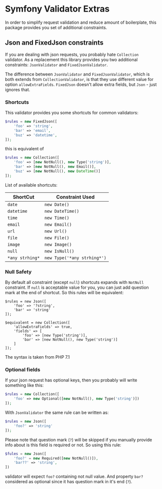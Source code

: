 Symfony Validator Extras
==============================

In order to simplify request validation and reduce amount of boilerplate, this package
provides you set of additional constraints.

## Json and FixedJson constraints

If you are dealing with json requests, you probably hate `Collection` validator. As a replacement this library provides you two additional constraints: `JsonValidator` and `FixedJsonValidator`.

The difference between `JsonValidator` and `FixedJsonValidator`, which is both extends from `CollectionValidator`, is that
they use different value for option `allowExtraFields`. `FixedJson` doesn't allow extra fields, but `Json` - just ignores that.

### Shortcuts

This validator provides you some shortcuts for common validators:

```php
$rules = new FixedJson([
    'foo' => 'string',
    'bar' => 'email',
    'buz' => 'datetime',
]);
```

this is equivalent of

```php
$rules = new Collection([
    'foo' => [new NotNull(), new Type('string')],
    'bar' => [new NotNull(), new Email()],
    'buz' => [new NotNull(), new DateTime()]
]);
```

List of available shortcuts:

 ShortCut | Constraint Used
----------|-----------------
`date    `| `new Date()`
`datetime`| `new DateTime()`
`time    `| `new Time()`
`email   `| `new Email()`
`url     `| `new Url()`
`file    `| `new File()`
`image   `| `new Image()`
`null    `| `new IsNull()`
`*any strhing*` | `new Type('*any strhing*')`

### Null Safety

By default all constraint (except `null`) shortcuts expands with `NotNull` constraint. If `null` is acceptable value
for you, you can just add question mark at the end of shortcut. So this rules will be equivalent:

```
$rules = new Json([
    'foo' => '?string',
    'bar' => 'string'
]);

$equivalent = new Collection([
    'allowExtraFields' => true,
    'fields' => [
        'foo' => [new Type('string')],
        'bar' => [new NotNull(), new Type('string')]
    ]
]);
```

The syntax is taken from PHP 7.1

### Optional fields

If your json request has optional keys, then you probably will write something like this:

```php
$rules = new Collection([
    'foo' => new Optional([new NotNull(), new Type('string')])
]);
```

With `JsonValidator` the same rule can be written as:

```php
$rules = new Json([
    'foo?' => 'string'
]);
```

Please note that question mark (`?`) will be skipped if you manually provide info about is this field is required or not.
So using this rule:

```php
$fules = new Json([
    'foo?' = new Required([new NotNull()]),
    'bar??' => 'string',
])
```

validator will expect `foo?` containing not null value. And property `bar?` considered as optional since it has question
mark in it's end (`?`).



